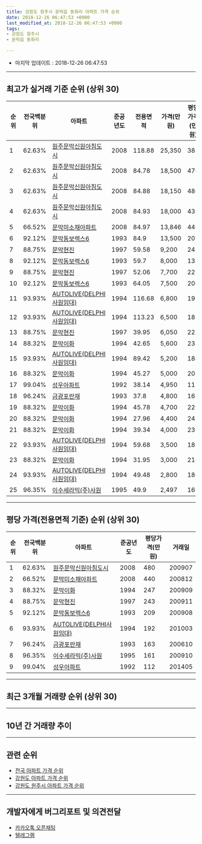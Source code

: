 ```yaml
---
title: 강원도 원주시 문막읍 동화리 아파트 가격 순위
date: 2018-12-26 06:47:53 +0900
last_modified_at: 2018-12-26 06:47:53 +0900
tags:
- 강원도 원주시
- 문막읍 동화리

---
```


* 마지막 업데이트 : 2018-12-26 06:47:53

---

## 최고가 실거래 기준 순위 (상위 30)


|순위|전국백분위|아파트|준공년도|전용면적|가격(만원)|평당가격(만원)|거래일|
|---|---|---|---|---|---|---|---|
|1|62.63%|[원주문막신원아침도시](https://search.naver.com/search.naver?query=%EA%B0%95%EC%9B%90%EB%8F%84+%EC%9B%90%EC%A3%BC%EC%8B%9C+%EB%AC%B8%EB%A7%89%EC%9D%8D+%EB%8F%99%ED%99%94%EB%A6%AC+%EC%9B%90%EC%A3%BC%EB%AC%B8%EB%A7%89%EC%8B%A0%EC%9B%90%EC%95%84%EC%B9%A8%EB%8F%84%EC%8B%9C)|2008|118.88|25,350|388|201209|
|2|62.63%|[원주문막신원아침도시](https://search.naver.com/search.naver?query=%EA%B0%95%EC%9B%90%EB%8F%84+%EC%9B%90%EC%A3%BC%EC%8B%9C+%EB%AC%B8%EB%A7%89%EC%9D%8D+%EB%8F%99%ED%99%94%EB%A6%AC+%EC%9B%90%EC%A3%BC%EB%AC%B8%EB%A7%89%EC%8B%A0%EC%9B%90%EC%95%84%EC%B9%A8%EB%8F%84%EC%8B%9C)|2008|84.78|18,500|470|200907|
|3|62.63%|[원주문막신원아침도시](https://search.naver.com/search.naver?query=%EA%B0%95%EC%9B%90%EB%8F%84+%EC%9B%90%EC%A3%BC%EC%8B%9C+%EB%AC%B8%EB%A7%89%EC%9D%8D+%EB%8F%99%ED%99%94%EB%A6%AC+%EC%9B%90%EC%A3%BC%EB%AC%B8%EB%A7%89%EC%8B%A0%EC%9B%90%EC%95%84%EC%B9%A8%EB%8F%84%EC%8B%9C)|2008|84.88|18,150|480|200907|
|4|62.63%|[원주문막신원아침도시](https://search.naver.com/search.naver?query=%EA%B0%95%EC%9B%90%EB%8F%84+%EC%9B%90%EC%A3%BC%EC%8B%9C+%EB%AC%B8%EB%A7%89%EC%9D%8D+%EB%8F%99%ED%99%94%EB%A6%AC+%EC%9B%90%EC%A3%BC%EB%AC%B8%EB%A7%89%EC%8B%A0%EC%9B%90%EC%95%84%EC%B9%A8%EB%8F%84%EC%8B%9C)|2008|84.93|18,000|439|200907|
|5|66.52%|[문막미소채아파트](https://search.naver.com/search.naver?query=%EA%B0%95%EC%9B%90%EB%8F%84+%EC%9B%90%EC%A3%BC%EC%8B%9C+%EB%AC%B8%EB%A7%89%EC%9D%8D+%EB%8F%99%ED%99%94%EB%A6%AC+%EB%AC%B8%EB%A7%89%EB%AF%B8%EC%86%8C%EC%B1%84%EC%95%84%ED%8C%8C%ED%8A%B8)|2008|84.97|13,846|440|200812|
|6|92.12%|[문막동보렉스6](https://search.naver.com/search.naver?query=%EA%B0%95%EC%9B%90%EB%8F%84+%EC%9B%90%EC%A3%BC%EC%8B%9C+%EB%AC%B8%EB%A7%89%EC%9D%8D+%EB%8F%99%ED%99%94%EB%A6%AC+%EB%AC%B8%EB%A7%89%EB%8F%99%EB%B3%B4%EB%A0%89%EC%8A%A46)|1993|84.9|13,500|209|200908|
|7|88.75%|[문막현진](https://search.naver.com/search.naver?query=%EA%B0%95%EC%9B%90%EB%8F%84+%EC%9B%90%EC%A3%BC%EC%8B%9C+%EB%AC%B8%EB%A7%89%EC%9D%8D+%EB%8F%99%ED%99%94%EB%A6%AC+%EB%AC%B8%EB%A7%89%ED%98%84%EC%A7%84)|1997|59.58|9,200|243|200911|
|8|92.12%|[문막동보렉스6](https://search.naver.com/search.naver?query=%EA%B0%95%EC%9B%90%EB%8F%84+%EC%9B%90%EC%A3%BC%EC%8B%9C+%EB%AC%B8%EB%A7%89%EC%9D%8D+%EB%8F%99%ED%99%94%EB%A6%AC+%EB%AC%B8%EB%A7%89%EB%8F%99%EB%B3%B4%EB%A0%89%EC%8A%A46)|1993|59.7|8,000|138|200602|
|9|88.75%|[문막현진](https://search.naver.com/search.naver?query=%EA%B0%95%EC%9B%90%EB%8F%84+%EC%9B%90%EC%A3%BC%EC%8B%9C+%EB%AC%B8%EB%A7%89%EC%9D%8D+%EB%8F%99%ED%99%94%EB%A6%AC+%EB%AC%B8%EB%A7%89%ED%98%84%EC%A7%84)|1997|52.06|7,700|221|200911|
|10|92.12%|[문막동보렉스6](https://search.naver.com/search.naver?query=%EA%B0%95%EC%9B%90%EB%8F%84+%EC%9B%90%EC%A3%BC%EC%8B%9C+%EB%AC%B8%EB%A7%89%EC%9D%8D+%EB%8F%99%ED%99%94%EB%A6%AC+%EB%AC%B8%EB%A7%89%EB%8F%99%EB%B3%B4%EB%A0%89%EC%8A%A46)|1993|64.05|7,500|206|200905|
|11|93.93%|[AUTOLIVE(DELPHI사원임대)](https://search.naver.com/search.naver?query=%EA%B0%95%EC%9B%90%EB%8F%84+%EC%9B%90%EC%A3%BC%EC%8B%9C+%EB%AC%B8%EB%A7%89%EC%9D%8D+%EB%8F%99%ED%99%94%EB%A6%AC+AUTOLIVE%28DELPHI%EC%82%AC%EC%9B%90%EC%9E%84%EB%8C%80%29)|1994|116.68|6,800|192|201003|
|12|93.93%|[AUTOLIVE(DELPHI사원임대)](https://search.naver.com/search.naver?query=%EA%B0%95%EC%9B%90%EB%8F%84+%EC%9B%90%EC%A3%BC%EC%8B%9C+%EB%AC%B8%EB%A7%89%EC%9D%8D+%EB%8F%99%ED%99%94%EB%A6%AC+AUTOLIVE%28DELPHI%EC%82%AC%EC%9B%90%EC%9E%84%EB%8C%80%29)|1994|113.23|6,500|189|201003|
|13|88.75%|[문막현진](https://search.naver.com/search.naver?query=%EA%B0%95%EC%9B%90%EB%8F%84+%EC%9B%90%EC%A3%BC%EC%8B%9C+%EB%AC%B8%EB%A7%89%EC%9D%8D+%EB%8F%99%ED%99%94%EB%A6%AC+%EB%AC%B8%EB%A7%89%ED%98%84%EC%A7%84)|1997|39.95|6,050|223|200911|
|14|88.32%|[문막이화](https://search.naver.com/search.naver?query=%EA%B0%95%EC%9B%90%EB%8F%84+%EC%9B%90%EC%A3%BC%EC%8B%9C+%EB%AC%B8%EB%A7%89%EC%9D%8D+%EB%8F%99%ED%99%94%EB%A6%AC+%EB%AC%B8%EB%A7%89%EC%9D%B4%ED%99%94)|1994|42.65|5,600|232|200909|
|15|93.93%|[AUTOLIVE(DELPHI사원임대)](https://search.naver.com/search.naver?query=%EA%B0%95%EC%9B%90%EB%8F%84+%EC%9B%90%EC%A3%BC%EC%8B%9C+%EB%AC%B8%EB%A7%89%EC%9D%8D+%EB%8F%99%ED%99%94%EB%A6%AC+AUTOLIVE%28DELPHI%EC%82%AC%EC%9B%90%EC%9E%84%EB%8C%80%29)|1994|89.42|5,200|184|201003|
|16|88.32%|[문막이화](https://search.naver.com/search.naver?query=%EA%B0%95%EC%9B%90%EB%8F%84+%EC%9B%90%EC%A3%BC%EC%8B%9C+%EB%AC%B8%EB%A7%89%EC%9D%8D+%EB%8F%99%ED%99%94%EB%A6%AC+%EB%AC%B8%EB%A7%89%EC%9D%B4%ED%99%94)|1994|45.27|5,000|208|200908|
|17|99.04%|[성우아파트](https://search.naver.com/search.naver?query=%EA%B0%95%EC%9B%90%EB%8F%84+%EC%9B%90%EC%A3%BC%EC%8B%9C+%EB%AC%B8%EB%A7%89%EC%9D%8D+%EB%8F%99%ED%99%94%EB%A6%AC+%EC%84%B1%EC%9A%B0%EC%95%84%ED%8C%8C%ED%8A%B8)|1992|38.14|4,950|112|201405|
|18|96.24%|[금광포란재](https://search.naver.com/search.naver?query=%EA%B0%95%EC%9B%90%EB%8F%84+%EC%9B%90%EC%A3%BC%EC%8B%9C+%EB%AC%B8%EB%A7%89%EC%9D%8D+%EB%8F%99%ED%99%94%EB%A6%AC+%EA%B8%88%EA%B4%91%ED%8F%AC%EB%9E%80%EC%9E%AC)|1993|37.8|4,800|163|200610|
|19|88.32%|[문막이화](https://search.naver.com/search.naver?query=%EA%B0%95%EC%9B%90%EB%8F%84+%EC%9B%90%EC%A3%BC%EC%8B%9C+%EB%AC%B8%EB%A7%89%EC%9D%8D+%EB%8F%99%ED%99%94%EB%A6%AC+%EB%AC%B8%EB%A7%89%EC%9D%B4%ED%99%94)|1994|45.78|4,700|229|200908|
|20|88.32%|[문막이화](https://search.naver.com/search.naver?query=%EA%B0%95%EC%9B%90%EB%8F%84+%EC%9B%90%EC%A3%BC%EC%8B%9C+%EB%AC%B8%EB%A7%89%EC%9D%8D+%EB%8F%99%ED%99%94%EB%A6%AC+%EB%AC%B8%EB%A7%89%EC%9D%B4%ED%99%94)|1994|27.96|4,400|247|200909|
|21|88.32%|[문막이화](https://search.naver.com/search.naver?query=%EA%B0%95%EC%9B%90%EB%8F%84+%EC%9B%90%EC%A3%BC%EC%8B%9C+%EB%AC%B8%EB%A7%89%EC%9D%8D+%EB%8F%99%ED%99%94%EB%A6%AC+%EB%AC%B8%EB%A7%89%EC%9D%B4%ED%99%94)|1994|39.34|4,000|231|200909|
|22|93.93%|[AUTOLIVE(DELPHI사원임대)](https://search.naver.com/search.naver?query=%EA%B0%95%EC%9B%90%EB%8F%84+%EC%9B%90%EC%A3%BC%EC%8B%9C+%EB%AC%B8%EB%A7%89%EC%9D%8D+%EB%8F%99%ED%99%94%EB%A6%AC+AUTOLIVE%28DELPHI%EC%82%AC%EC%9B%90%EC%9E%84%EB%8C%80%29)|1994|59.68|3,500|188|201003|
|23|88.32%|[문막이화](https://search.naver.com/search.naver?query=%EA%B0%95%EC%9B%90%EB%8F%84+%EC%9B%90%EC%A3%BC%EC%8B%9C+%EB%AC%B8%EB%A7%89%EC%9D%8D+%EB%8F%99%ED%99%94%EB%A6%AC+%EB%AC%B8%EB%A7%89%EC%9D%B4%ED%99%94)|1994|31.95|3,000|216|200909|
|24|93.93%|[AUTOLIVE(DELPHI사원임대)](https://search.naver.com/search.naver?query=%EA%B0%95%EC%9B%90%EB%8F%84+%EC%9B%90%EC%A3%BC%EC%8B%9C+%EB%AC%B8%EB%A7%89%EC%9D%8D+%EB%8F%99%ED%99%94%EB%A6%AC+AUTOLIVE%28DELPHI%EC%82%AC%EC%9B%90%EC%9E%84%EB%8C%80%29)|1994|49.48|2,800|186|201003|
|25|96.35%|[이수세라믹(주)사원](https://search.naver.com/search.naver?query=%EA%B0%95%EC%9B%90%EB%8F%84+%EC%9B%90%EC%A3%BC%EC%8B%9C+%EB%AC%B8%EB%A7%89%EC%9D%8D+%EB%8F%99%ED%99%94%EB%A6%AC+%EC%9D%B4%EC%88%98%EC%84%B8%EB%9D%BC%EB%AF%B9%28%EC%A3%BC%29%EC%82%AC%EC%9B%90)|1995|49.9|2,497|161|200910|


---

## 평당 가격(전용면적 기준) 순위 (상위 30)


|순위|전국백분위|아파트|준공년도|평당가격(만원)|거래일|
|---|---|---|---|---|---|
|1|62.63%|[원주문막신원아침도시](https://search.naver.com/search.naver?query=%EA%B0%95%EC%9B%90%EB%8F%84+%EC%9B%90%EC%A3%BC%EC%8B%9C+%EB%AC%B8%EB%A7%89%EC%9D%8D+%EB%8F%99%ED%99%94%EB%A6%AC+%EC%9B%90%EC%A3%BC%EB%AC%B8%EB%A7%89%EC%8B%A0%EC%9B%90%EC%95%84%EC%B9%A8%EB%8F%84%EC%8B%9C)|2008|480|200907|
|2|66.52%|[문막미소채아파트](https://search.naver.com/search.naver?query=%EA%B0%95%EC%9B%90%EB%8F%84+%EC%9B%90%EC%A3%BC%EC%8B%9C+%EB%AC%B8%EB%A7%89%EC%9D%8D+%EB%8F%99%ED%99%94%EB%A6%AC+%EB%AC%B8%EB%A7%89%EB%AF%B8%EC%86%8C%EC%B1%84%EC%95%84%ED%8C%8C%ED%8A%B8)|2008|440|200812|
|3|88.32%|[문막이화](https://search.naver.com/search.naver?query=%EA%B0%95%EC%9B%90%EB%8F%84+%EC%9B%90%EC%A3%BC%EC%8B%9C+%EB%AC%B8%EB%A7%89%EC%9D%8D+%EB%8F%99%ED%99%94%EB%A6%AC+%EB%AC%B8%EB%A7%89%EC%9D%B4%ED%99%94)|1994|247|200909|
|4|88.75%|[문막현진](https://search.naver.com/search.naver?query=%EA%B0%95%EC%9B%90%EB%8F%84+%EC%9B%90%EC%A3%BC%EC%8B%9C+%EB%AC%B8%EB%A7%89%EC%9D%8D+%EB%8F%99%ED%99%94%EB%A6%AC+%EB%AC%B8%EB%A7%89%ED%98%84%EC%A7%84)|1997|243|200911|
|5|92.12%|[문막동보렉스6](https://search.naver.com/search.naver?query=%EA%B0%95%EC%9B%90%EB%8F%84+%EC%9B%90%EC%A3%BC%EC%8B%9C+%EB%AC%B8%EB%A7%89%EC%9D%8D+%EB%8F%99%ED%99%94%EB%A6%AC+%EB%AC%B8%EB%A7%89%EB%8F%99%EB%B3%B4%EB%A0%89%EC%8A%A46)|1993|209|200908|
|6|93.93%|[AUTOLIVE(DELPHI사원임대)](https://search.naver.com/search.naver?query=%EA%B0%95%EC%9B%90%EB%8F%84+%EC%9B%90%EC%A3%BC%EC%8B%9C+%EB%AC%B8%EB%A7%89%EC%9D%8D+%EB%8F%99%ED%99%94%EB%A6%AC+AUTOLIVE%28DELPHI%EC%82%AC%EC%9B%90%EC%9E%84%EB%8C%80%29)|1994|192|201003|
|7|96.24%|[금광포란재](https://search.naver.com/search.naver?query=%EA%B0%95%EC%9B%90%EB%8F%84+%EC%9B%90%EC%A3%BC%EC%8B%9C+%EB%AC%B8%EB%A7%89%EC%9D%8D+%EB%8F%99%ED%99%94%EB%A6%AC+%EA%B8%88%EA%B4%91%ED%8F%AC%EB%9E%80%EC%9E%AC)|1993|163|200610|
|8|96.35%|[이수세라믹(주)사원](https://search.naver.com/search.naver?query=%EA%B0%95%EC%9B%90%EB%8F%84+%EC%9B%90%EC%A3%BC%EC%8B%9C+%EB%AC%B8%EB%A7%89%EC%9D%8D+%EB%8F%99%ED%99%94%EB%A6%AC+%EC%9D%B4%EC%88%98%EC%84%B8%EB%9D%BC%EB%AF%B9%28%EC%A3%BC%29%EC%82%AC%EC%9B%90)|1995|161|200910|
|9|99.04%|[성우아파트](https://search.naver.com/search.naver?query=%EA%B0%95%EC%9B%90%EB%8F%84+%EC%9B%90%EC%A3%BC%EC%8B%9C+%EB%AC%B8%EB%A7%89%EC%9D%8D+%EB%8F%99%ED%99%94%EB%A6%AC+%EC%84%B1%EC%9A%B0%EC%95%84%ED%8C%8C%ED%8A%B8)|1992|112|201405|


---

## 최근 3개월 거래량 순위 (상위 30)


<div style="width:100%;">
    <canvas id="deal_count_ranking" height="250"></canvas>
</div>


<script>
new Chart(document.getElementById("deal_count_ranking"), {
    type: 'horizontalBar',
    data: {
        labels: ['문막현진', '성우아파트', '문막동보렉스6', '금광포란재', '원주문막신원아침도시'],
        datasets: [{
            label: '실거래 수',
            data: [7, 6, 4, 1, 1],
            borderColor: "rgba(255, 0, 128, 1)",
            backgroundColor: "rgba(255, 0, 128, 0.5)",
            fill: false,
        }]
    },
    options: {
        responsive: true,
        title: {
            display: true,
            text: '최근 3개월 거래량 순위'
        },
        tooltips: {
            mode: 'index',
            intersect: false,
            callbacks: {
                title: function(tooltipItems, data) {
                    return "실거래 수:";
                },
                label: function(tooltipItem, data) {
                    return data.labels[tooltipItem.index] + ": " + tooltipItem.xLabel;
                }
            }
        },
        hover: {
            mode: 'nearest',
            intersect: true
        },
        scales: {
            xAxes: [{
                display: true,
                scaleLabel: {
                    display: true,
                    labelString: '실거래 수'
                },
                ticks: {
                    suggestedMin: 0,
                }
            }],
            yAxes: [{
                display: true,
                ticks: {
                    autoSkip: false,
                    callback: function(value, index, values) {
                        if (value.length > 15)
                            return value.substr(0, 13) + "...";
                        else
                            return value;
                    }
                },
                scaleLabel: {
                    display: false,
                }
            }]
        }
    }
});

</script>


---

## 10년 간 거래량 추이


<div style="width:100%;">
    <canvas id="deal_progress" height="250"></canvas>
</div>

<script>
new Chart(document.getElementById("deal_progress"), {
    type: 'line',
    data: {
        labels: ['200812','200901','200902','200903','200904','200905','200906','200907','200908','200909','200910','200911','200912','201001','201002','201003','201004','201005','201006','201007','201008','201009','201010','201011','201012','201101','201102','201103','201104','201105','201106','201107','201108','201109','201110','201111','201112','201201','201202','201203','201204','201205','201206','201207','201208','201209','201210','201211','201212','201301','201302','201303','201304','201305','201306','201307','201308','201309','201310','201311','201312','201401','201402','201403','201404','201405','201406','201407','201408','201409','201410','201411','201412','201501','201502','201503','201504','201505','201506','201507','201508','201509','201510','201511','201512','201601','201602','201603','201604','201605','201606','201607','201608','201609','201610','201611','201612','201701','201702','201703','201704','201705','201706','201707','201708','201709','201710','201711','201712','201801','201802','201803','201804','201805','201806','201807','201808','201809','201810','201811','201812'],
        datasets: [{
            label: '실거래 수',
            pointRadius: 1,
            data: [36, 7, 14, 13, 8, 5, 2, 15, 8, 29, 10, 8, 3, 3, 2, 23, 4, 12, 5, 4, 3, 7, 2, 3, 5, 2, 5, 8, 6, 13, 8, 24, 14, 21, 13, 10, 11, 9, 18, 46, 14, 10, 10, 8, 8, 9, 8, 13, 3, 11, 9, 8, 11, 15, 5, 7, 5, 8, 6, 11, 5, 5, 3, 6, 11, 21, 2, 16, 12, 9, 16, 11, 4, 16, 10, 21, 13, 5, 9, 7, 11, 17, 9, 16, 10, 9, 8, 16, 10, 11, 9, 14, 10, 7, 12, 4, 7, 5, 8, 11, 8, 7, 7, 6, 8, 5, 6, 7, 5, 3, 2, 4, 6, 6, 5, 2, 3, 5, 12, 5, 2],
            borderColor: "rgba(255, 201, 14, 1)",
            backgroundColor: "rgba(255, 201, 14, 0.5)",
            fill: true,
        }]
    },
    options: {
        responsive: true,
        title: {
            display: true,
            text: '10년간 거래량 추이'
        },
        tooltips: {
            mode: 'index',
            intersect: false,
        },
        hover: {
            mode: 'nearest',
            intersect: true
        },
        scales: {
            xAxes: [{
                display: true,
                scaleLabel: {
                    display: true,
                    labelString: '년/월'
                }
            }],
            yAxes: [{
                display: true,
                ticks: {
                    suggestedMin: 0,
                },
                scaleLabel: {
                    display: true,
                    labelString: '실거래 수'
                }
            }]
        }
    }
});

</script>


---

## 관련 순위

- [전국 아파트 가격 순위](https://inasie.github.io/apt-ranking/전국)
- [강원도 아파트 가격 순위](https://inasie.github.io/apt-ranking/강원도)
- [강원도 원주시 아파트 가격 순위](https://inasie.github.io/apt-ranking/강원도-원주시)


---

## 개발자에게 버그리포트 및 의견전달

- [카카오톡 오픈채팅](https://open.kakao.com/o/gLJUAP4)
- [텔레그램](https://t.me/inasie)

